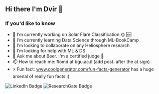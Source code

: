 ## Hi there I'm Dvir 👋

### If you'd like to know
- 🔭 I’m currently working on Solar Flare Classification 🌞 🆕
- 🌱 I’m currently learning Data Science through ML-BookCamp
- 👯 I’m looking to collaborate on any Heliosphere research
- 🤔 I’m looking for help with ML & DS 
- 💬 Ask me about Beer. I'm a certified judge 🍻
- 📫 How to reach me: flomd at bgu.ac.il (add post. after the at sign)
- ⚡ Fun fact: www.coolgenerator.com/fun-facts-generator  has a huge arsenal of really fun facts :)
<div id="badges">
  <img src="https://img.shields.io/badge/LinkedIn-blue?style=for-the-badge&logo=linkedin&logoColor=white" alt="LinkedIn Badge"/>
  <img src="https://img.shields.io/badge/ResearchGate-white?style=for-the-badge&logo=researchgate&logoColor=green" alt="ResearchGate Badge"/>
</div>



